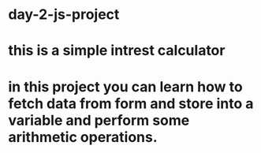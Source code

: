 # day-2-js-project
# this is a simple intrest calculator 
# in this project you can learn how to fetch data from form and store into a variable and perform some arithmetic operations.

